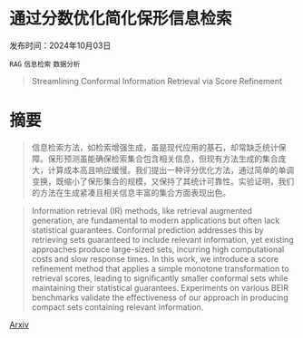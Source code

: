 # 通过分数优化简化保形信息检索

发布时间：2024年10月03日

`RAG` `信息检索` `数据分析`

> Streamlining Conformal Information Retrieval via Score Refinement

# 摘要

> 信息检索方法，如检索增强生成，虽是现代应用的基石，却常缺乏统计保障。保形预测虽能确保检索集合包含相关信息，但现有方法生成的集合庞大，计算成本高且响应缓慢。我们提出一种评分优化方法，通过简单的单调变换，既缩小了保形集合的规模，又保持了其统计可靠性。实验证明，我们的方法在生成紧凑且相关信息丰富的集合方面表现出色。

> Information retrieval (IR) methods, like retrieval augmented generation, are fundamental to modern applications but often lack statistical guarantees. Conformal prediction addresses this by retrieving sets guaranteed to include relevant information, yet existing approaches produce large-sized sets, incurring high computational costs and slow response times. In this work, we introduce a score refinement method that applies a simple monotone transformation to retrieval scores, leading to significantly smaller conformal sets while maintaining their statistical guarantees. Experiments on various BEIR benchmarks validate the effectiveness of our approach in producing compact sets containing relevant information.

[Arxiv](https://arxiv.org/abs/2410.02914)